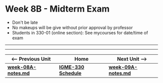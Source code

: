 # Week 8B - Midterm Exam

- Don't be late
- No makeups will be give without prior approval by professor
- Students in 330-01 (online section): See mycourses for date/time of exam

<hr><hr>

| <-- Previous Unit | Home | Next Unit -->
| --- | --- | --- 
| [**week-08A-notes.md**](week-08A-notes.md)     |  [**IGME-330 Schedule**](../schedule.md) | [**week-09A-notes.md**](week-09A-notes.md)
